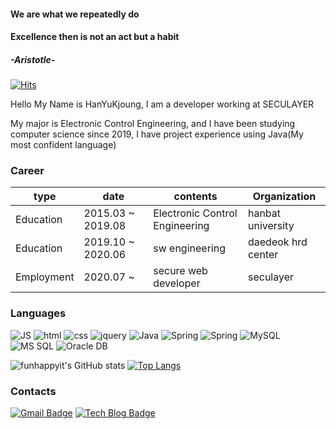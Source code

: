 #### We are what we repeatedly do 
#### Excellence then is not an act but a habit
##### -Aristotle-

[![Hits](https://hits.seeyoufarm.com/api/count/incr/badge.svg?url=https%3A%2F%2Fgithub.com%2Ffunhappyit&count_bg=%2379C83D&title_bg=%23555555&icon=&icon_color=%23E7E7E7&title=hits&edge_flat=false)](https://hits.seeyoufarm.com)

Hello My Name is HanYuKjoung, I am a developer working at SECULAYER

My major is Electronic Control Engineering, and I have been studying computer science since 2019, I have project experience using Java(My most confident language)

### Career
| type       | date              | contents                       | Organization       |
|------------|-------------------|--------------------------------|--------------------|
| Education  | 2015.03 ~ 2019.08 | Electronic Control Engineering | hanbat university  |
| Education  | 2019.10 ~ 2020.06 | sw engineering                 | daedeok hrd center |
| Employment | 2020.07 ~         | secure web developer           | seculayer          |

###  Languages
![JS](https://img.shields.io/badge/JavaScript-F7DF1E?style=flat-square&logo=JavaScript&logoColor=black) ![html](https://img.shields.io/badge/Html-E34F26?style=flat-square&logo=Html5&logoColor=white) ![css](https://img.shields.io/badge/CSS-1572B6?style=flat-square&logo=CSS3&logoColor=white) ![jquery](https://img.shields.io/badge/Jquery-FF3E00?style=flat-square&logo=Jquery&logoColor=white) ![Java](https://img.shields.io/badge/Java-007396?style=flat-square&logo=Java&logoColor=white) ![Spring](https://img.shields.io/badge/Spring-6DB33F?style=flat-square&logo=Spring&logoColor=white) ![Spring](https://img.shields.io/badge/SpringBoot-6DB33F?style=flat-square&logo=Spring&logoColor=white) ![MySQL](https://img.shields.io/badge/MySQL-4479A1?style=flat-square&logo=MySQL&logoColor=white) ![MS SQL](https://img.shields.io/badge/MSSQL-CC2927?style=flat-square&logo=mssql&logoColor=white) ![Oracle DB](https://img.shields.io/badge/Oracle-F80000?style=flat-square&logo=oracle&logoColor=white)


![funhappyit's GitHub stats](https://github-readme-stats.vercel.app/api?username=funhappyit&show_icons=true&theme=radical) [![Top Langs](https://github-readme-stats.vercel.app/api/top-langs/?username=funhappyit&layout=compact&show_icons=true&theme=radical)](https://github.com/anuraghazra/github-readme-stats)


### Contacts
[![Gmail Badge](https://img.shields.io/badge/Gmail-d14836?style=flat-square&logo=Gmail&logoColor=white&link=mailto:funhappyit@gmail.com)](mailto:funhappyit@gmail.com) 
[![Tech Blog Badge](http://img.shields.io/badge/-Tech%20blog-black?style=flat-square&logo=github&link=https://blog.naver.com/winterkjoung/)](https://blog.naver.com/winterkjoung/)
